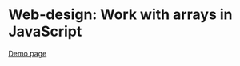 # Web-design: Work with arrays in JavaScript

[Demo page](https://zahoruiko.github.io/HW_FE_221020-2-JavaScript/)
